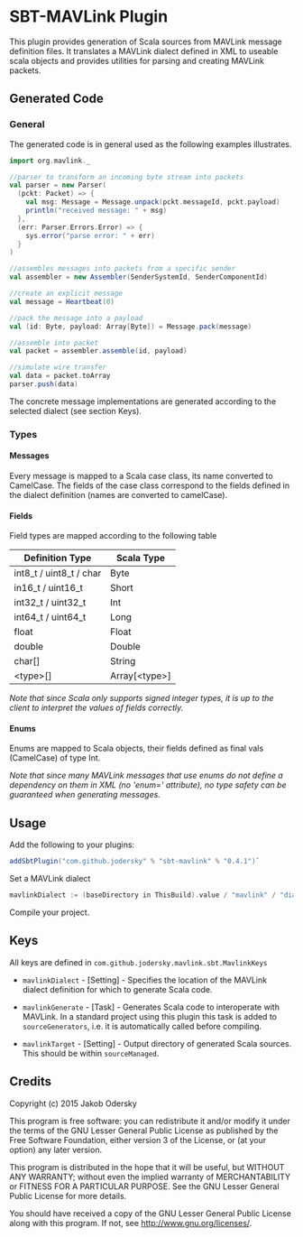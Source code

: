 # SBT-MAVLink Plugin

This plugin provides generation of Scala sources from MAVLink message definition files.
It translates a MAVLink dialect defined in XML to useable scala objects and provides utilities for parsing
and creating MAVLink packets.

## Generated Code

### General
The generated code is in general used as the following examples illustrates.

```scala
import org.mavlink._

//parser to transform an incoming byte stream into packets
val parser = new Parser(
  (pckt: Packet) => {
    val msg: Message = Message.unpack(pckt.messageId, pckt.payload)
  	println("received message: " + msg)
  },
  (err: Parser.Errors.Error) => {
    sys.error("parse error: " + err)
  }
)

//assembles messages into packets from a specific sender
val assembler = new Assembler(SenderSystemId, SenderComponentId)

//create an explicit message
val message = Heartbeat(0)

//pack the message into a payload
val (id: Byte, payload: Array[Byte]) = Message.pack(message)

//assemble into packet
val packet = assembler.assemble(id, payload)

//simulate wire transfer
val data = packet.toArray
parser.push(data)
```

The concrete message implementations are generated according to the selected dialect (see section Keys).

### Types
#### Messages
Every message is mapped to a Scala case class, its name converted to CamelCase. The fields of
the case class correspond to the fields defined in the dialect definition (names are converted to camelCase).

#### Fields
Field types are mapped according to the following table

| Definition Type			| Scala Type            |
| ------------------------- | --------------------- |
| int8_t / uint8_t / char	| Byte                  |
| in16_t / uint16_t			| Short                 |
| int32_t / uint32_t		| Int                   |
| int64_t / uint64_t		| Long                  |
| float						| Float                 |
| double					| Double                |
| char[]					| String                |
| &lt;type&gt;[]			| Array[&lt;type&gt;]   |

*Note that since Scala only supports signed integer types, it is up to the client to
interpret the values of fields correctly.*

#### Enums
Enums are mapped to Scala objects, their fields defined as final vals (CamelCase) of type Int.

*Note that since many MAVLink messages that use enums do not define a dependency on them in XML (no 'enum=' attribute), no type safety
can be guaranteed when generating messages.*

## Usage
Add the following to your plugins:

 ```scala
 addSbtPlugin("com.github.jodersky" % "sbt-mavlink" % "0.4.1")`
 ```

Set a MAVLink dialect
 ```scala
 mavlinkDialect := (baseDirectory in ThisBuild).value / "mavlink" / "dialect.xml"
 ```

Compile your project.

## Keys
All keys are defined in ```com.github.jodersky.mavlink.sbt.MavlinkKeys```

 -  ```mavlinkDialect``` - [Setting] - Specifies the location of the MAVLink dialect definition for which to generate Scala code.
 -  ```mavlinkGenerate``` - [Task] - Generates Scala code to interoperate with MAVLink. In a standard project using this plugin this
    task is added to ```sourceGenerators```, i.e. it is automatically called before compiling.

 - ```mavlinkTarget``` - [Setting] - Output directory of generated Scala sources. This should be within ```sourceManaged```.

## Credits
Copyright (c) 2015 Jakob Odersky

This program is free software: you can redistribute it and/or modify
it under the terms of the GNU Lesser General Public License as published by
the Free Software Foundation, either version 3 of the License, or
(at your option) any later version.

This program is distributed in the hope that it will be useful,
but WITHOUT ANY WARRANTY; without even the implied warranty of
MERCHANTABILITY or FITNESS FOR A PARTICULAR PURPOSE.  See the
GNU Lesser General Public License for more details.

You should have received a copy of the GNU Lesser General Public License
along with this program.  If not, see <http://www.gnu.org/licenses/>.
